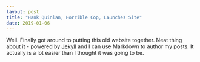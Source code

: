 ```yaml
---
layout: post
title: "Hank Quinlan, Horrible Cop, Launches Site"
date: 2019-01-06
---
```


Well. Finally got around to putting this old website together. 
Neat thing about it - powered by [Jekyll](http://jekyllrb.com) and I can use Markdown to author my posts.
It actually is a lot easier than I thought it was going to be.
